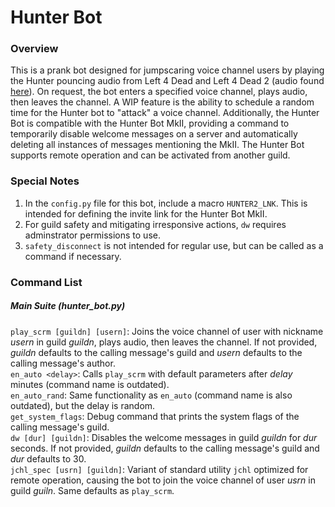 # Hunter Bot

### Overview
This is a prank bot designed for jumpscaring voice channel users by playing the Hunter pouncing audio from Left 4 Dead and Left 4 Dead 2 (audio found [here](https://www.youtube.com/watch?v=G-ogxxcSZhM)). On request, the bot enters a specified voice channel, plays audio, then leaves the channel. A WIP feature is the ability to schedule a random time for the Hunter bot to "attack" a voice channel. Additionally, the Hunter Bot is compatible with the Hunter Bot MkII, providing a command to temporarily disable welcome messages on a server and automatically deleting all instances of messages mentioning the MkII. The Hunter Bot supports remote operation and can be activated from another guild.

### Special Notes
1) In the ```config.py``` file for this bot, include a macro ```HUNTER2_LNK```. This is intended for defining the invite link for the Hunter Bot MkII.
2) For guild safety and mitigating irresponsive actions, ```dw``` requires adminstrator permissions to use.
3) ```safety_disconnect``` is not intended for regular use, but can be called as a command if necessary.

### Command List

##### Main Suite (hunter_bot.py)
```play_scrm [guildn] [usern]```: Joins the voice channel of user with nickname _usern_ in guild _guildn_, plays audio, then leaves the channel. If not provided, _guildn_ defaults to the calling message's guild and _usern_ defaults to the calling message's author.<br />
```en_auto <delay>```: Calls ```play_scrm``` with default parameters after _delay_ minutes (command name is outdated).<br />
```en_auto_rand```: Same functionality as ```en_auto``` (command name is also outdated), but the delay is random.<br />
```get_system_flags```: Debug command that prints the system flags of the calling message's guild.<br />
```dw [dur] [guildn]```: Disables the welcome messages in guild _guildn_ for _dur_ seconds. If not provided, _guildn_ defaults to the calling message's guild and _dur_ defaults to 30.<br />
```jchl_spec [usrn] [guildn]```: Variant of standard utility ```jchl``` optimized for remote operation, causing the bot to join the voice channel of user _usrn_ in guild _guiln_. Same defaults as ```play_scrm```.